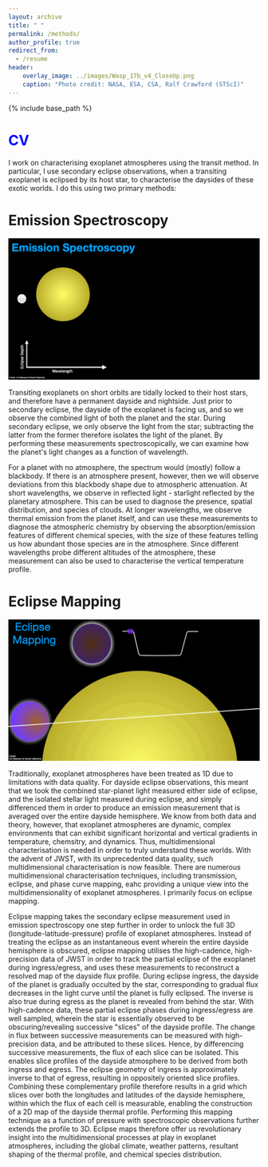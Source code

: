 ```yaml
---
layout: archive
title: " "
permalink: /methods/
author_profile: true
redirect_from:
  - /resume
header:
    overlay_image: ../images/Wasp_17b_v4_CloseUp.png
    caption: "Photo credit: NASA, ESA, CSA, Ralf Crawford (STScI)"
---
```


{% include base_path %}

<span style="color:blue;font-size=30pt">CV</span>
======
I work on characterising exoplanet atmospheres using the transit method. In particular, I use secondary eclipse observations, when a transiting exoplanet is eclipsed by its host star, to characterise the daysides of these exotic worlds. I do this using two primary methods:

Emission Spectroscopy
======

![Emission Spectroscopy GIF](../images/emission_spec_gif_v2.gif)

Transiting exoplanets on short orbits are tidally locked to their host stars, and therefore have a permanent dayside and nightside. Just prior to secondary eclipse, the dayside of the exoplanet is facing us, and so we observe the combined light of both the planet and the star. During secondary eclipse, we only observe the light from the star; subtracting the latter from the former therefore isolates the light of the planet. By performing these measurements spectroscopically, we can examine how the planet's light changes as a function of wavelength.

For a planet with no atmosphere, the spectrum would (mostly) follow a blackbody. If there is an atmosphere present, however, then we will observe deviations from this blackbody shape due to atmospheric attenuation. At short wavelengths, we observe in reflected light - starlight reflected by the planetary atmosphere. This can be used to diagnose the presence, spatial distribution, and species of clouds. At longer wavelengths, we observe thermal emission from the planet itself, and can use these measurements to diagnose the atmospheric chemistry by observing the absorption/emission features of different chemical species, with the size of these features telling us how abundant those species are in the atmosphere. Since different wavelengths probe different altitudes of the atmosphere, these measurement can also be used to characterise the vertical temperature profile.

Eclipse Mapping
======

![Eclipse Mapping GIF](../images/eclipse_mapping_gif.gif)

Traditionally, exoplanet atmospheres have been treated as 1D due to limitations with data quality. For dayside eclipse observations, this meant that we took the combined star-planet light measured either side of eclipse, and the isolated stellar light measured during eclipse, and simply differenced them in order to produce an emission measurement that is averaged over the entire dayside hemisphere. We know from both data and theory, however, that exoplanet atmospheres are dynamic, complex environments that can exhibit significant horizontal and vertical gradients in temperature, chemsitry, and dynamics. Thus, multidimensional characterisation is needed in order to truly understand these worlds. With the advent of JWST, with its unprecedented data quality, such multidimensional characterisation is now feasible. There are numerous multidimensional characterisation techniques, including transmission, eclipse, and phase curve mapping, eahc providing a unique view into the multidimensionality of exoplanet atmospheres. I primarily focus on eclipse mapping.

Eclipse mapping takes the secondary eclipse measurement used in emission spectroscopy one step further in order to unlock the full 3D (longitude-latitude-pressure) profile of exoplanet atmospheres. Instead of treating the eclipse as an instantaneous event wherein the entire dayside hemisphere is obscured, eclipse mapping utilises the high-cadence, high-precision data of JWST in order to track the partial eclipse of the exoplanet during ingress/egress, and uses these measurements to reconstruct a resolved map of the dayside flux profile. During eclipse ingress, the dayside of the planet is gradually occulted by the star, corresponding to gradual flux decreases in the light curve until the planet is fully eclipsed. The inverse is also true during egress as the planet is revealed from behind the star. With high-cadence data, these partial eclipse phases during ingress/egress are well sampled, wherein the star is essentially observed to be obscuring/revealing successive "slices" of the dayside profile. The change in flux between successive measurements can be measured with high-precision data, and be attributed to these slices. Hence, by differencing successive measurements, the flux of each slice can be isolated. This enables slice profiles of the dayside atmosphere to be derived from both ingress and egress. The eclipse geometry of ingress is approximately inverse to that of egress, resulting in oppositely oriented slice profiles. Combining these complementary profile therefore results in a grid which slices over both the longitudes and latitudes of the dayside hemisphere, within which the flux of each cell is measurable, enabling the construction of a 2D map of the dayside thermal profile. Performing this mapping technique as a function of pressure with spectroscopic observations further extends the profile to 3D. Eclipse maps therefore offer us revolutionary insight into the multidimensional processes at play in exoplanet atmospheres, including the global climate, weather patterns, resultant shaping of the thermal profile, and chemical species distribution. 

[//]: # (By exploiting the geometry of eclipse with high-cadence observations, eclipse mapping can therefore additionally measure the latitudinal profile, and overall constrain smaller-scale structure than is possible with phase mapping. However, eclipse mapping requires higher quality data than phase mapping, and can only map the dayside.)


[//]: # (**How Eclipse Mapping Works:**)


